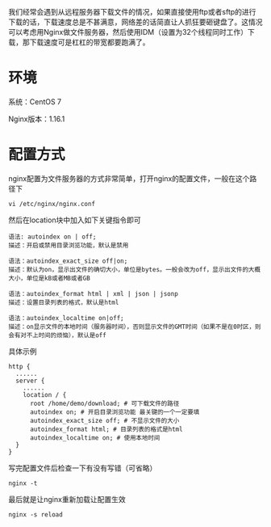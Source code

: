 我们经常会遇到从远程服务器下载文件的情况，如果直接使用ftp或者sftp的进行下载的话，下载速度总是不甚满意，网络差的话简直让人抓狂要砸键盘了。这情况可以考虑用Nginx做文件服务器，然后使用IDM（设置为32个线程同时工作）下载，那下载速度可是杠杠的带宽都要跑满了。



# 环境

系统：CentOS 7

Nginx版本：1.16.1



# 配置方式

nginx配置为文件服务器的方式非常简单，打开nginx的配置文件，一般在这个路径下

``` shell
vi /etc/nginx/nginx.conf
```

然后在location块中加入如下关键指令即可

``` shell
语法:	autoindex on | off;
描述：开启或禁用目录浏览功能，默认是禁用

语法：autoindex_exact_size off|on;
描述：默认为on，显示出文件的确切大小，单位是bytes。一般会改为off，显示出文件的大概大小，单位是kB或者MB或者GB

语法：autoindex_format html | xml | json | jsonp
描述：设置目录列表的格式，默认是html

语法：autoindex_localtime on|off;  
描述：on显示文件的本地时间（服务器时间），否则显示文件的GMT时间（如果不是在0时区，则会有对不上时间的烦恼），默认是off
```

具体示例

``` shell
http {
  ......
  server {
    ......
    location / {
      root /home/demo/download; # 可下载文件的路径
      autoindex on; # 开启目录浏览功能 最关键的一个一定要填
      autoindex_exact_size off; # 不显示文件的大小
      autoindex_format html; # 目录列表的格式是html
      autoindex_localtime on; # 使用本地时间
  }
}
```

写完配置文件后检查一下有没有写错（可省略）

``` shell
nginx -t
```

最后就是让nginx重新加载让配置生效

``` shell
nginx -s reload
```



